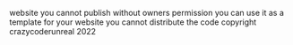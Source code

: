  website
you cannot publish without owners permission
you can use it as a template for your website
you cannot distribute the code
copyright crazycoderunreal  2022
